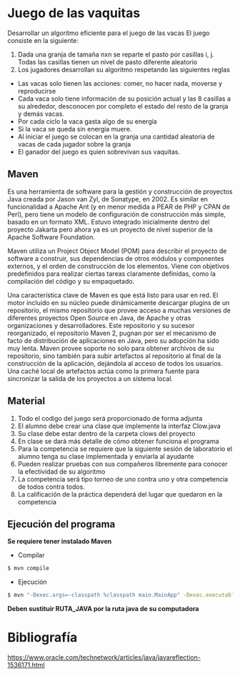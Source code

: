 # Juego de las vaquitas
Desarrollar un algoritmo eficiente para el juego de las vacas
El juego consiste en la siguiente:
1. Dada una granja de tamaña nxn se reparte el pasto por casillas i, j. Todas las casillas tienen un nivel de pasto diferente aleatorio
2. Los jugadores desarrollan su algoritmo respetando las siguientes reglas
  * Las vacas solo tienen las acciones: comer, no hacer nada, moverse y reproducirse
  * Cada vaca solo tiene información de su posición actual y las 8 casillas a su alrededor, desconocen por completo el estado del resto de la granja y demás vacas.
  * Por cada ciclo la vaca gasta algo de su energía
  * Si la vaca se queda sin energia muere.
  * Al iniciar el juego se colocan en la granja una cantidad aleatoria de vacas de cada jugador sobre la granja
  * El ganador del juego es quien sobrevivan sus vaquitas.

## Maven
Es una herramienta de software para la gestión y construcción de proyectos Java creada por Jason van Zyl, de Sonatype, en 2002. Es similar en funcionalidad a Apache Ant (y en menor medida a PEAR de PHP y CPAN de Perl), pero tiene un modelo de configuración de construcción más simple, basado en un formato XML. Estuvo integrado inicialmente dentro del proyecto Jakarta pero ahora ya es un proyecto de nivel superior de la Apache Software Foundation.

Maven utiliza un Project Object Model (POM) para describir el proyecto de software a construir, sus dependencias de otros módulos y componentes externos, y el orden de construcción de los elementos. Viene con objetivos predefinidos para realizar ciertas tareas claramente definidas, como la compilación del código y su empaquetado.

Una característica clave de Maven es que está listo para usar en red. El motor incluido en su núcleo puede dinámicamente descargar plugins de un repositorio, el mismo repositorio que provee acceso a muchas versiones de diferentes proyectos Open Source en Java, de Apache y otras organizaciones y desarrolladores. Este repositorio y su sucesor reorganizado, el repositorio Maven 2, pugnan por ser el mecanismo de facto de distribución de aplicaciones en Java, pero su adopción ha sido muy lenta. Maven provee soporte no solo para obtener archivos de su repositorio, sino también para subir artefactos al repositorio al final de la construcción de la aplicación, dejándola al acceso de todos los usuarios. Una caché local de artefactos actúa como la primera fuente para sincronizar la salida de los proyectos a un sistema local.

## Material

1. Todo el codigo del juego será proporcionado de forma adjunta
2. El alumno debe crear una clase que implemente la interfaz Clow.java
3. Su clase debe estar dentro de la carpeta clows del proyecto
4. En clase se dará más detalle de cómo obtener funciona el programa
5. Para la competencia se requiere que la siguiente sesión de laboratorio el alumno tenga su clase implementada y enviarla al ayudante
6. Pueden realizar pruebas con sus compañeros libremente para conocer la efectividad de su algoritmo
7. La competencia será tipo torneo de uno contra uno y otra competencia de todos contra todos.
8. La calificación de la práctica dependerá del lugar que quedaron en la competencia

## Ejecución del programa

**Se requiere tener instalado Maven**

* Compilar
```sh
$ mvn compile
```
* Ejecución
```sh
$ mvn "-Dexec.args=-classpath %classpath main.MainApp" -Dexec.executable=/usr/bin/java org.codehaus.mojo:exec-maven-plugin:1.2.1:exec
```
**Deben sustituir RUTA_JAVA por la ruta java de su computadora**

# Bibliografía
https://www.oracle.com/technetwork/articles/java/javareflection-1536171.html

